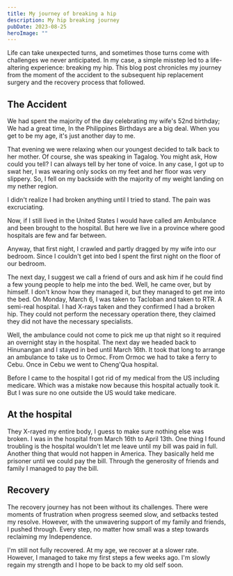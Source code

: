 ```yaml
---
title: My journey of breaking a hip
description: My hip breaking journey
pubDate: 2023-08-25
heroImage: ""
---
```


Life can take unexpected turns, and sometimes those turns come with challenges we never anticipated. In my case, a simple misstep led to a life-altering experience: breaking my hip. This blog post chronicles my journey from the moment of the accident to the subsequent hip replacement surgery and the recovery process that followed.

<h2>The Accident</h2>

We had spent the majority of the day celebrating my wife's 52nd birthday; We had a great time, In the Philippines Birthdays are a big deal. When you get to be my age, it's just another day to me.

That evening we were relaxing when our youngest decided to talk back to her mother. Of course, she was speaking in Tagalog. You might ask, How could you tell? I can always tell by her tone of voice. In any case, I got up to swat her, I was wearing only socks on my feet and her floor was very slippery. So, I fell on my backside with the majority of my weight landing on my nether region.

I didn't realize I had broken anything until I tried to stand. The pain was excruciating.

Now, if I still lived in the United States I would have called am Ambulance and been brought to the hospital. But here we live in a province where good hospitals are few and far between.

Anyway, that first night, I crawled and partly dragged by my wife into our bedroom. Since I couldn't get into bed I spent the first night on the floor of our bedroom.

The next day, I suggest we call a friend of ours and ask him if he could find a few young people to help me into the bed. Well, he came over, but by himself. I don't know how they managed it, but they managed to get me into the bed. On Monday, March 6, I was taken to Tacloban and taken to RTR. A semi-real hospital. I had X-rays taken and they confirmed I had a broken hip. They could not perform the necessary operation there, they claimed they did not have the necessary specialists.

Well, the ambulance could not come to pick me up that night so it required an overnight stay in the hospital. The next day we headed back to Hinunangan and I stayed in bed until March 16th. It took that long to arrange an ambulance to take us to Ormoc. From Ormoc we had to take a ferry to Cebu. Once in Cebu we went to Cheng'Qua hospital.

Before I came to the hospital I got rid of my medical from the US including medicare. Which was a mistake now because this hospital actually took it. But I was sure no one outside the US would take medicare.

<h2> At the hospital</h2>

They X-rayed my entire body, I guess to make sure nothing else was broken. I was in the hospital from March 16th to April 13th. One thing I found troubling is the hospital wouldn't let me leave until my bill was paid in full. Another thing that would not happen in America. They basically held me prisoner until we could pay the bill. Through the generosity of friends and family I managed to pay the bill.

<h2>Recovery</h2>

The recovery journey has not been without its challenges. There were moments of frustration when progress seemed slow, and setbacks tested my resolve. However, with the unwavering support of my family and friends, I pushed through. Every step, no matter how small was a step towards reclaiming my Independence.

I'm still not fully recovered. At my age, we recover at a slower rate. However, I managed to take my first steps a few weeks ago. I'm slowly regain my strength and I hope to be back to my old self soon.

</div>
